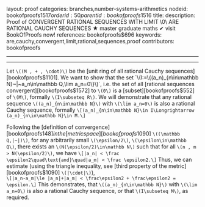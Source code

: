 layout: proof
categories: branches,number-systems-arithmetics
nodeid: bookofproofs$1517
orderid: 50
parentid: bookofproofs$1516
title: 
description:  Proof of CONVERGENT RATIONAL SEQUENCES WITH LIMIT \0\ ARE RATIONAL CAUCHY SEQUENCES &#9733; master graduate maths &#10004; visit BookOfProofs now!
references: bookofproofs$696
keywords: are,cauchy,convergent,limit,rational,sequences,proof
contributors: bookofproofs

---


---

Let `\((M , + , \cdot)\)` be the [unit ring of all rational Cauchy sequences][bookofproofs$1101]. We want to show that the set `\(I:=\{(a_n)_{n\in\mathbb N}~|~a_n\in\mathbb Q,\lim a_n=0\}\)`, i.e. the set of all [rational sequences convergent][bookofproofs$1572] to `\(0\)` is a [subset][bookofproofs$552] of `\(M\)`, formally `\(I\subseteq R\)`. We will demonstrate that any rational sequence `\((a_n)_{n\in\mathbb N}\)` with `\(\lim a_n=0\)` is also a rational Cauchy sequence, formally `\[(a_n)_{n\in\mathbb N}\in I\Longrightarrow (a_n)_{n\in\mathbb N}\in M.\]`


Following the [definition of convergence][bookofproofs$148] in the [metric space][bookofproofs$1090] `\((\mathbb Q,|~|)\)`, for any arbitrarily small `\(\epsilon/2\)`, `\(\epsilon\in\mathbb Q\)`, there exists an `\(N(\epsilon/2)\in\mathbb N\)` such that for all `\(n , m > N(\epsilon/2)\)`,  we have `\[|a_n| < \frac \epsilon2\quad\text{and}\quad|a_m| < \frac \epsilon2.\]`
Thus, we can estimate (using the triangle inequality, see [third property of the metric][bookofproofs$1090]  `\(|\cdot|\)`),   
`\[|a_n-a_m|\le |a_n|+|a_m| < \frac\epsilon2 + \frac\epsilon2 = \epsilon.\]`
This demonstrates, that `\((a_n)_{n\in\mathbb N}\)` with `\(\lim a_n=0\)` is also a rational Cauchy sequence, or that `\(I\subseteq M\)`, as required.
